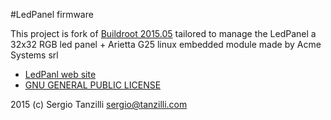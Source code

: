 #LedPanel firmware

This project is fork of [Buildroot 2015.05](http://buildroot.uclibc.org/) 
tailored to manage the LedPanel a 32x32 RGB led panel + Arietta G25 
linux embedded module made by Acme Systems srl
 
* [LedPanl web site](http://www.acmesystems.it/ledpanel)
* [GNU GENERAL PUBLIC LICENSE](/COPY)

2015 (c) Sergio Tanzilli
sergio@tanzilli.com
